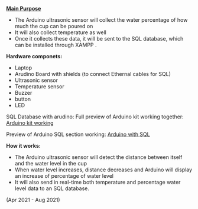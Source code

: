 <ins>**Main Purpose**</ins>
- The Arduino ultrasonic sensor will collect the water percentage of how much the cup can be poured on
- It will also collect temperature as well
- Once it collects these data, it will be sent to the SQL database, which can be installed through XAMPP .

**Hardware componets:**
- Laptop
- Arudino Board with shields (to connect Ethernal cables for SQL)
- Ultrasonic sensor
- Temperature sensor
- Buzzer
- button
- LED

SQL Database with arudino:
Full preview of Arduino kit working together: 
[Arduino kit working](https://youtu.be/qh8WHZqiqec)

Preview of Arduino SQL section working: [Arduino with SQL](https://youtu.be/S-uM4Ofl5RA)



**How it works:**
- The Arduino ultrasonic sensor will detect the distance between itself and the water level in the cup
- When water level increases, distance decreases and Arduino will display an increase of percentage of water level
- It will also send in real-time both temperature and percentage water level data to an SQL database.


(Apr 2021 - Aug 2021)






